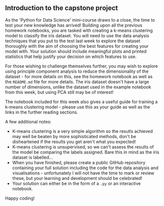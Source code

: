 ## Introduction to the capstone project

As the 'Python for Data Science' mini-course draws to a close, the time to test your new knowledge has arrived! Building upon all the previous homework notebooks, you are tasked with creating a k-means clustering model to classify the iris dataset. You will need to use the data analysis techniques that you put to the test last week to explore the dataset thoroughly with the aim of choosing the best features for creating your model with. Your solution should include meaningful plots and printed statistics that help justify your decision on which features to use. 

For those wishing to challenge themselves further, you may wish to explore using principle component analysis to reduce the dimensionality of the dataset - for more details on this, see the homework notebook as well as the `README.md` file for more details. The iris dataset doesn't have a large number of dimensions, unlike the dataset used in the example notebook from this week, but using PCA still may be of interest!

The notebook included for this week also gives a useful guide for training a k-means clustering model - please use this as your guide as well as the links in the further reading sections.

A few additional notes:

* K-means clustering is a very simple algorithm so the resutls achieved may well be beaten by more sophisticated methods, don't be disheartened if the results you get aren't what you expected!
* K-means clustering is unsupervised, so we can't assess the results of the model be comparing the labels assigned. Bare this in mind as the iris dataset is labelled...
* When you have finished, please create a public GitHub repository containing your full solution including the code for the data analysis and visualisations - unfortunately I will not have the time to mark or review these, but your learning and development should be celebrated!
* Your solution can either be in the form of a `.py` or an interactive notebook.

Happy coding!